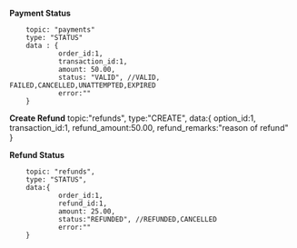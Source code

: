 **Payment Status**

        topic: "payments"
        type: "STATUS"
        data : {
                order_id:1,
                transaction_id:1,
                amount: 50.00,
                status: "VALID", //VALID, FAILED,CANCELLED,UNATTEMPTED,EXPIRED
                error:""
        }


**Create Refund**
        topic:"refunds",
        type:"CREATE",
        data:{
                option_id:1,
                transaction_id:1,
                refund_amount:50.00,
                refund_remarks:"reason of refund"     
        }



**Refund Status**

        topic: "refunds",
        type: "STATUS",
        data:{
                order_id:1,
                refund_id:1,
                amount: 25.00,
                status:"REFUNDED", //REFUNDED,CANCELLED
                error:""
        }
